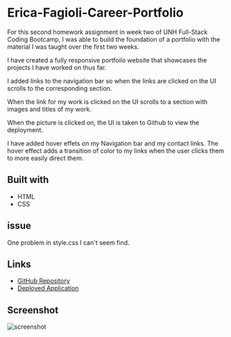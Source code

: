 # Erica-Fagioli-Career-Portfolio

For this second homework assignment in week two of UNH Full-Stack Coding Bootcamp, I was able to build the foundation of a portfolio with the material I was taught over the first two weeks.

I have created a fully responsive portfoilo website that showcases the projects I have worked on thus far. 

I added links to the navigation bar so when the links are clicked on the UI scrolls to the corresponding section. 

When the link for my work is clicked on the UI scrolls to a section with images and titles of my work.

When the picture is clicked on, the UI is taken to Github to view the deployment.

I have added hover effets on my Navigation bar and my contact links. The hover effect adds a transition of color to my links when the user clicks them to more easily direct them. 


## Built with

* HTML
* CSS


## issue
One problem in style.css I can't seem find.

## Links

* [GitHub Repository](https://github.com/efagioli01/horiseon-refactor)
* [Deployed Application](https://efagioli01.github.io/horiseon-refactor/)


## Screenshot 
 ![screenshot](./assets/images/horiseon.PNG)